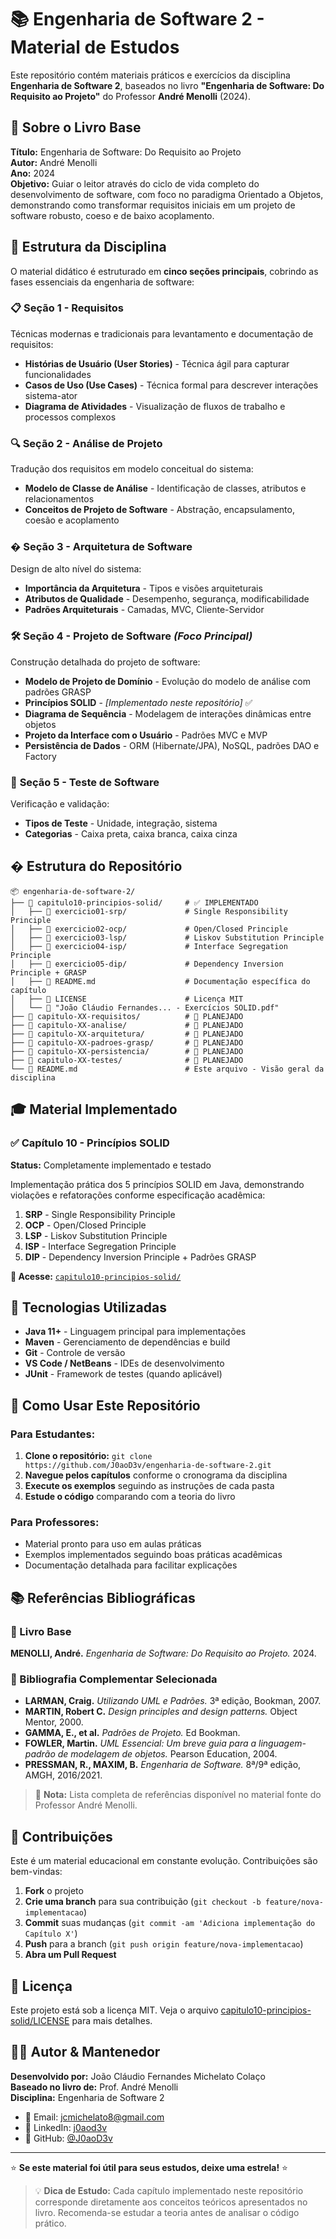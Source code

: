 # 📚 Engenharia de Software 2 - Material de Estudos

Este repositório contém materiais práticos e exercícios da disciplina **Engenharia de Software 2**, baseados no livro **"Engenharia de Software: Do Requisito ao Projeto"** do Professor **André Menolli** (2024).

## 📖 Sobre o Livro Base

**Título:** Engenharia de Software: Do Requisito ao Projeto  
**Autor:** André Menolli  
**Ano:** 2024  
**Objetivo:** Guiar o leitor através do ciclo de vida completo do desenvolvimento de software, com foco no paradigma Orientado a Objetos, demonstrando como transformar requisitos iniciais em um projeto de software robusto, coeso e de baixo acoplamento.

## 🎯 Estrutura da Disciplina

O material didático é estruturado em **cinco seções principais**, cobrindo as fases essenciais da engenharia de software:

### 📋 **Seção 1 - Requisitos**

Técnicas modernas e tradicionais para levantamento e documentação de requisitos:

- **Histórias de Usuário (User Stories)** - Técnica ágil para capturar funcionalidades
- **Casos de Uso (Use Cases)** - Técnica formal para descrever interações sistema-ator
- **Diagrama de Atividades** - Visualização de fluxos de trabalho e processos complexos

### 🔍 **Seção 2 - Análise de Projeto**

Tradução dos requisitos em modelo conceitual do sistema:

- **Modelo de Classe de Análise** - Identificação de classes, atributos e relacionamentos
- **Conceitos de Projeto de Software** - Abstração, encapsulamento, coesão e acoplamento

### �️ **Seção 3 - Arquitetura de Software**

Design de alto nível do sistema:

- **Importância da Arquitetura** - Tipos e visões arquiteturais
- **Atributos de Qualidade** - Desempenho, segurança, modificabilidade
- **Padrões Arquiteturais** - Camadas, MVC, Cliente-Servidor

### 🛠️ **Seção 4 - Projeto de Software** _(Foco Principal)_

Construção detalhada do projeto de software:

- **Modelo de Projeto de Domínio** - Evolução do modelo de análise com padrões GRASP
- **Princípios SOLID** - _[Implementado neste repositório]_ ✅
- **Diagrama de Sequência** - Modelagem de interações dinâmicas entre objetos
- **Projeto da Interface com o Usuário** - Padrões MVC e MVP
- **Persistência de Dados** - ORM (Hibernate/JPA), NoSQL, padrões DAO e Factory

### 🧪 **Seção 5 - Teste de Software**

Verificação e validação:

- **Tipos de Teste** - Unidade, integração, sistema
- **Categorias** - Caixa preta, caixa branca, caixa cinza

## � Estrutura do Repositório

```
📦 engenharia-de-software-2/
├── 📁 capitulo10-principios-solid/     # ✅ IMPLEMENTADO
│   ├── 📁 exercicio01-srp/             # Single Responsibility Principle
│   ├── 📁 exercicio02-ocp/             # Open/Closed Principle
│   ├── 📁 exercicio03-lsp/             # Liskov Substitution Principle
│   ├── 📁 exercicio04-isp/             # Interface Segregation Principle
│   ├── 📁 exercicio05-dip/             # Dependency Inversion Principle + GRASP
│   ├── 📄 README.md                    # Documentação específica do capítulo
│   ├── 📄 LICENSE                      # Licença MIT
│   └── 📄 "João Cláudio Fernandes... - Exercícios SOLID.pdf"
├── 📁 capitulo-XX-requisitos/          # 🚧 PLANEJADO
├── 📁 capitulo-XX-analise/             # 🚧 PLANEJADO
├── 📁 capitulo-XX-arquitetura/         # 🚧 PLANEJADO
├── 📁 capitulo-XX-padroes-grasp/       # 🚧 PLANEJADO
├── 📁 capitulo-XX-persistencia/        # 🚧 PLANEJADO
├── 📁 capitulo-XX-testes/              # 🚧 PLANEJADO
└── 📄 README.md                        # Este arquivo - Visão geral da disciplina
```

## 🎓 Material Implementado

### ✅ **Capítulo 10 - Princípios SOLID**

**Status:** Completamente implementado e testado

Implementação prática dos 5 princípios SOLID em Java, demonstrando violações e refatorações conforme especificação acadêmica:

1. **SRP** - Single Responsibility Principle
2. **OCP** - Open/Closed Principle
3. **LSP** - Liskov Substitution Principle
4. **ISP** - Interface Segregation Principle
5. **DIP** - Dependency Inversion Principle + Padrões GRASP

**🔗 Acesse:** [`capitulo10-principios-solid/`](./capitulo10-principios-solid/)

## 🔧 Tecnologias Utilizadas

- **Java 11+** - Linguagem principal para implementações
- **Maven** - Gerenciamento de dependências e build
- **Git** - Controle de versão
- **VS Code / NetBeans** - IDEs de desenvolvimento
- **JUnit** - Framework de testes (quando aplicável)

## 🚀 Como Usar Este Repositório

### Para Estudantes:

1. **Clone o repositório:** `git clone https://github.com/J0aoD3v/engenharia-de-software-2.git`
2. **Navegue pelos capítulos** conforme o cronograma da disciplina
3. **Execute os exemplos** seguindo as instruções de cada pasta
4. **Estude o código** comparando com a teoria do livro

### Para Professores:

- Material pronto para uso em aulas práticas
- Exemplos implementados seguindo boas práticas acadêmicas
- Documentação detalhada para facilitar explicações

## 📚 Referências Bibliográficas

### 📘 Livro Base

**MENOLLI, André.** _Engenharia de Software: Do Requisito ao Projeto._ 2024.

### 📖 Bibliografia Complementar Selecionada

- **LARMAN, Craig.** _Utilizando UML e Padrões._ 3ª edição, Bookman, 2007.
- **MARTIN, Robert C.** _Design principles and design patterns._ Object Mentor, 2000.
- **GAMMA, E., et al.** _Padrões de Projeto._ Ed Bookman.
- **FOWLER, Martin.** _UML Essencial: Um breve guia para a linguagem-padrão de modelagem de objetos._ Pearson Education, 2004.
- **PRESSMAN, R., MAXIM, B.** _Engenharia de Software._ 8ª/9ª edição, AMGH, 2016/2021.

> 📝 **Nota:** Lista completa de referências disponível no material fonte do Professor André Menolli.

## 🤝 Contribuições

Este é um material educacional em constante evolução. Contribuições são bem-vindas:

1. **Fork** o projeto
2. **Crie uma branch** para sua contribuição (`git checkout -b feature/nova-implementacao`)
3. **Commit** suas mudanças (`git commit -am 'Adiciona implementação do Capítulo X'`)
4. **Push** para a branch (`git push origin feature/nova-implementacao`)
5. **Abra um Pull Request**

## 📝 Licença

Este projeto está sob a licença MIT. Veja o arquivo [capitulo10-principios-solid/LICENSE](capitulo10-principios-solid/LICENSE) para mais detalhes.

## 👨‍💻 Autor & Mantenedor

**Desenvolvido por:** João Cláudio Fernandes Michelato Colaço  
**Baseado no livro de:** Prof. André Menolli  
**Disciplina:** Engenharia de Software 2

- 📧 Email: jcmichelato8@gmail.com
- 💼 LinkedIn: [j0aod3v](https://www.linkedin.com/in/j0aod3v/)
- 🐙 GitHub: [@J0aoD3v](https://github.com/J0aoD3v)

---

⭐ **Se este material foi útil para seus estudos, deixe uma estrela!** ⭐

> 💡 **Dica de Estudo:** Cada capítulo implementado neste repositório corresponde diretamente aos conceitos teóricos apresentados no livro. Recomenda-se estudar a teoria antes de analisar o código prático.
